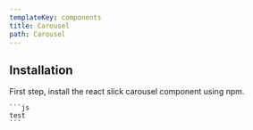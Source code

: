 ```yaml
---
templateKey: components
title: Carousel
path: Carousel
---
```

## I﻿nstallation

F﻿irst step, install the react slick carousel component using npm.

````
```js
test
```
````